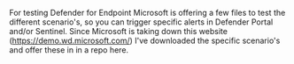 For testing Defender for Endpoint Microsoft is offering a few files to test the different scenario's, so you can trigger specific alerts in Defender Portal and/or Sentinel. Since Microsoft is taking down this website (https://demo.wd.microsoft.com/) I've downloaded the specific scenario's and offer these in in a repo here. 
